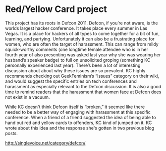 Red/Yellow Card project
======================

This project has its roots in Defcon 2011. Defcon, if you’re not aware, is the worlds largest hacker conference. It takes place every summer in Las Vegas. It is a place for hackers of all types to come together for a bit of fun, learning, and partying. Unfortunately it can also be a frustrating place for women, who are often the target of harassment. This can range from mildy squick-worthy comments (one longtime female attendee who is in her fourth year of also presenting was asked last year why she was wearing her husband’s speaker badge) to full on unsolicited groping (something KC personally experienced last year). There’s been a lot of interesting discussion about about why these issues are so prevalent. KC highly recommends checking out GeekFeminism’s “Issues” category on their wiki, and would suggest the specific entries on tech conferences and harassment as especially relevant to the Defcon discussion. It is also a good time to remind readers that the harassment that women face at Defcon does not exist in a vacuum.

While KC doesn't think Defcon itself is “broken,” it seemed like there needed to be a better way of engaging with harassment at this specific conference. When a friend of a friend suggested the idea of being able to hand out red and yellow cards to offenders, KC kind of jumped on it. KC wrote about this idea and the response she's gotten in two previous blog posts.

http://singlevoice.net/category/defcon/
